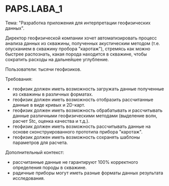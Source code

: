 # PAPS.LABA_1

Тема: "Разработка приложения для интерпретации геофизических данных".

Директор геофизической компании хочет автоматизировать процесс анализа данных из скважины, полученных акустическим методом (т.е. опусканием в скважину пробора "каротаж"),
стремясь как можно быстрее распознать, какая порода находится в скважине, чтобы сократить расходы на дальнейшее углубление.

Пользователи: тысячи геофизиков.

Требования:
- геофизик должен иметь возможность загружать данные полученные из скважины в различных форматах.
- геофизик должен иметь возможность отобразить рассчитанные данные в виде кривых и 2D-карт.
- геофизик должен иметь возможность обрабатывать и рассчитывать данные различными геофизическими методами (выделение волн, расчет Stc, оценка качества и т.д.).
- геофизик должен иметь возможность рассчитывать данные на основе сконструированного прототипа прибора "каротаж".
- геофизик должен иметь возможность сохранять шаблоны параметров для расчета.

Дополнительный контекст:
- рассчитанные данные не гарантируют 100% корректного определения породы в скважине.
- радичные приборы могут иметь разные форматы данных результата исследования. 
